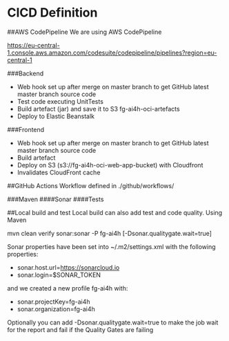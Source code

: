 # CICD Definition

##AWS CodePipeline
We are using AWS CodePipeline

https://eu-central-1.console.aws.amazon.com/codesuite/codepipeline/pipelines?region=eu-central-1

###Backend
- Web hook set up after merge on master branch to get GitHub latest master branch source code
- Test code executing UnitTests
- Build artefact (jar) and save it to S3 fg-ai4h-oci-artefacts
- Deploy to Elastic Beanstalk

###Frontend
- Web hook set up after merge on master branch to get GitHub latest master branch source code
- Build artefact
- Deploy on S3 (s3://fg-ai4h-oci-web-app-bucket) with Cloudfront
- Invalidates CloudFront cache

##GitHub Actions
Workflow defined in ./github/workflows/

###Maven
####Sonar
####Tests

##Local build and test
Local build can also add test and code quality. Using Maven 

mvn clean verify sonar:sonar -P fg-ai4h [-Dsonar.qualitygate.wait=true]

Sonar properties have been set into ~/.m2/settings.xml with the following properties:
- sonar.host.url=https://sonarcloud.io
- sonar.login=$SONAR_TOKEN

and we created a new profile fg-ai4h with:
- sonar.projectKey=fg-ai4h
- sonar.organization=fg-ai4h

Optionally you can add -Dsonar.qualitygate.wait=true to make the job wait for the report and fail if the Quality Gates are failing

